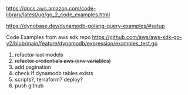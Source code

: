 https://docs.aws.amazon.com/code-library/latest/ug/go_2_code_examples.html

https://dynobase.dev/dynamodb-golang-query-examples/#setup


Code Examples from aws sdk repo
https://github.com/aws/aws-sdk-go-v2/blob/main/feature/dynamodb/expression/examples_test.go

1. ~~refactor last models~~
2. ~~refactor credentials aws (env variables)~~
3. add pagination
4. check if dynamodb tables exists
5. scripts?, terraform? deploy?
6. push github

